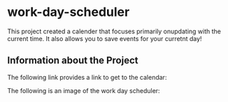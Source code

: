 # work-day-scheduler
This project created a calender that focuses primarily onupdating with the current time. It also allows you to save events for your curretnt day!

## Information about the Project
The following link provides a link to get to the calendar:

The following is an image of the work day scheduler:

